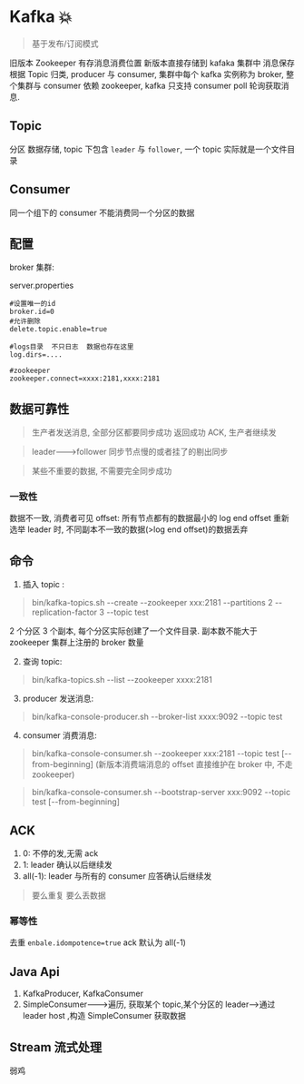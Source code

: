 # Kafka 💥

> 基于发布/订阅模式

旧版本 Zookeeper 有存消息消费位置 新版本直接存储到 kafaka 集群中
消息保存根据 Topic 归类, producer 与 consumer, 集群中每个 kafka 实例称为 broker, 整个集群与 consumer 依赖 zookeeper, kafka 只支持 consumer poll 轮询获取消息.

## Topic

分区 数据存储, topic 下包含 `leader` 与 `follower`, 一个 topic 实际就是一个文件目录

## Consumer

同一个组下的 consumer 不能消费同一个分区的数据

## 配置

broker 集群:

server.properties

```properties
#设置唯一的id
broker.id=0
#允许删除
delete.topic.enable=true

#logs目录  不只日志  数据也存在这里
log.dirs=....

#zookeeper
zookeeper.connect=xxxx:2181,xxxx:2181
```

## 数据可靠性

> 生产者发送消息, 全部分区都要同步成功 返回成功 ACK, 生产者继续发

> leader--->follower 同步节点慢的或者挂了的剔出同步

> 某些不重要的数据, 不需要完全同步成功

### 一致性

数据不一致, 消费者可见 offset: 所有节点都有的数据最小的 log end offset
重新选举 leader 时, 不同副本不一致的数据(>log end offset)的数据丢弃

## 命令

1. 插入 topic :

> bin/kafka-topics.sh --create --zookeeper xxx:2181 --partitions 2 --replication-factor 3 --topic test

2 个分区 3 个副本, 每个分区实际创建了一个文件目录. 副本数不能大于 zookeeper 集群上注册的 broker 数量

2. 查询 topic:

> bin/kafka-topics.sh --list --zookeeper xxxx:2181

3. producer 发送消息:

> bin/kafka-console-producer.sh --broker-list xxxx:9092 --topic test

4. consumer 消费消息:

> bin/kafka-console-consumer.sh --zookeeper xxx:2181 --topic test [--from-beginning] (新版本消费端消息的 offset 直接维护在 broker 中, 不走 zookeeper)

> bin/kafka-console-consumer.sh --bootstrap-server xxx:9092 --topic test [--from-beginning]

## ACK

1. 0: 不停的发,无需 ack
2. 1: leader 确认以后继续发
3. all(-1): leader 与所有的 consumer 应答确认后继续发

> 要么重复 要么丢数据

### 幂等性

去重 <code>enbale.idompotence=true</code> ack 默认为 all(-1)

## Java Api

1. KafkaProducer, KafkaConsumer
2. SimpleConsumer--->遍历, 获取某个 topic,某个分区的 leader-->通过 leader host ,构造 SimpleConsumer 获取数据

## Stream 流式处理

弱鸡

